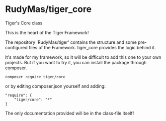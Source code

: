 # RudyMas/tiger_core
Tiger's Core class

This is the heart of the Tiger Framework!

The repository 'RudyMas/tiger' contains the structure and some pre-configured files of the Framework. tiger_core provides the logic behind it.

It's made for my framework, so it will be difficult to add this one to your own projects. But if you want to try it, you can install the package through composer.
````
composer require tiger/core
````

or by editing composer.json yourself and adding:
````
"require": {
    "tiger/core": "*"
}
````

The only documentation provided will be in the class-file itself!
